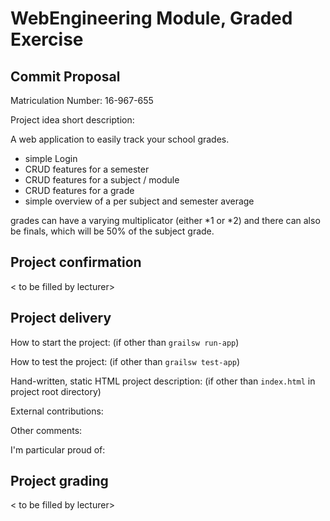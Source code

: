 # WebEngineering Module, Graded Exercise

## Commit Proposal

Matriculation Number: 16-967-655

Project idea short description: 

A web application to easily track your school grades.
- simple Login
- CRUD features for a semester
- CRUD features for a subject / module
- CRUD features for a grade
- simple overview of a per subject and semester average

grades can have a varying multiplicator (either *1 or *2) and there can also be finals, which will be 50% of the subject grade.

## Project confirmation

< to be filled by lecturer>


## Project delivery <to be filled by student>

How to start the project: (if other than `grailsw run-app`)

How to test the project:  (if other than `grailsw test-app`)

Hand-written, static HTML 
project description:      (if other than `index.html` in project root directory)

External contributions:

Other comments: 

I'm particular proud of:


## Project grading 

< to be filled by lecturer>
